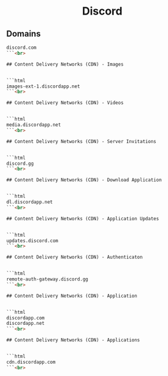 


<h1 align="center">Discord</h1>  


## Domains


```html
discord.com
```<br>

## Content Delivery Networks (CDN) - Images


```html
images-ext-1.discordapp.net
```<br>

## Content Delivery Networks (CDN) - Videos


```html
media.discordapp.net
```<br>

## Content Delivery Networks (CDN) - Server Invitations


```html
discord.gg
```<br>

## Content Delivery Networks (CDN) - Download Application


```html
dl.discordapp.net
```<br>

## Content Delivery Networks (CDN) - Application Updates


```html
updates.discord.com
```<br>

## Content Delivery Networks (CDN) - Authenticaton


```html
remote-auth-gateway.discord.gg
```<br>

## Content Delivery Networks (CDN) - Application


```html
discordapp.com
discordapp.net
```<br>

## Content Delivery Networks (CDN) - Applications


```html
cdn.discordapp.com
```<br>

